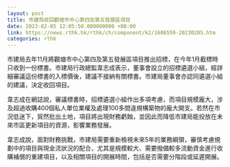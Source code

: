 ```yaml
---
layout: post
title: 市建局收回觀塘市中心第四及第五發展區項目
date: 2023-02-05 12:05:50.000000000 +08:00
link: https://news.rthk.hk/rthk/ch/component/k2/1686559-20230205.htm
categories: rthk
---
```


市建局去年11月將觀塘市中心第四及第五發展區項目推出招標，在今年1月截標時只收到一份標書。市建局行政總監韋志成表示，董事會設立的招標遴選小組，經詳細審議這份標書的入標價後，建議不接納有關標書。市建局董事會亦認同遴選小組的建議，決定收回項目。

韋志成在網誌說，審議標書時，招標遴選小組作出多項考慮，而項目規模龐大，涉及超過收購400個私人單位業權及處理100多間違規構築物的龐大開支。若然在市況低迷下，貿然批出土地，項目將出現財務虧蝕，並因此而降低市建局能投放在未來市區更新項目的資源，影響業務發展。

韋志成說，面對財務挑戰，市建局需要重新檢視未來5年的業務綱領，審慎考慮規劃中的項目與現金流狀況的配合，尤其是規模較大、需要撥備較多流動資金進行收購補償的重建項目，以及相關項目的開展時間，包括是否需要分階段或延遲開展。

